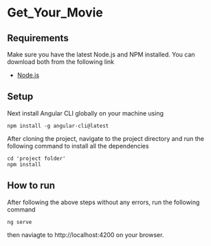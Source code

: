 # Get_Your_Movie
## Requirements
Make sure you have the latest Node.js and NPM installed. You can download both from the following link

* [Node.js](https://nodejs.org/en/)

## Setup
Next install Angular CLI globally on your machine using
```
npm install -g angular-cli@latest
```

After cloning the project, navigate to the project directory and run the following command to install all the dependencies
```
cd 'project folder'
npm install
```

## How to run
After following the above steps without any errors, run the following command
```
ng serve
```
then naviagte to http://localhost:4200 on your browser.

